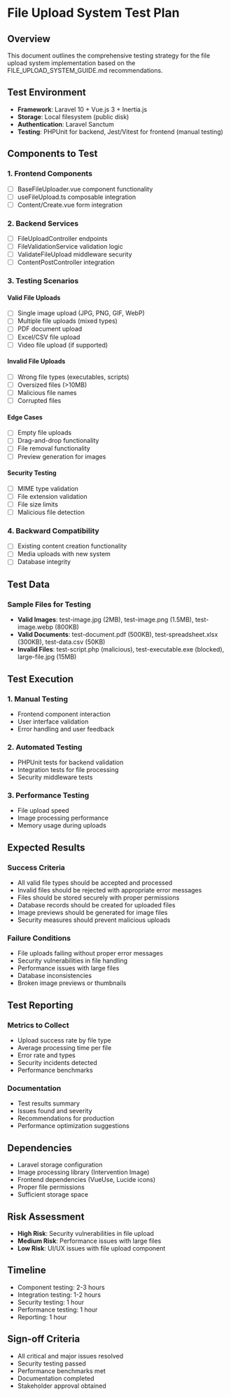 # File Upload System Test Plan

## Overview

This document outlines the comprehensive testing strategy for the file upload system implementation based on the FILE_UPLOAD_SYSTEM_GUIDE.md recommendations.

## Test Environment

-   **Framework**: Laravel 10 + Vue.js 3 + Inertia.js
-   **Storage**: Local filesystem (public disk)
-   **Authentication**: Laravel Sanctum
-   **Testing**: PHPUnit for backend, Jest/Vitest for frontend (manual testing)

## Components to Test

### 1. Frontend Components

-   [ ] BaseFileUploader.vue component functionality
-   [ ] useFileUpload.ts composable integration
-   [ ] Content/Create.vue form integration

### 2. Backend Services

-   [ ] FileUploadController endpoints
-   [ ] FileValidationService validation logic
-   [ ] ValidateFileUpload middleware security
-   [ ] ContentPostController integration

### 3. Testing Scenarios

#### Valid File Uploads

-   [ ] Single image upload (JPG, PNG, GIF, WebP)
-   [ ] Multiple file uploads (mixed types)
-   [ ] PDF document upload
-   [ ] Excel/CSV file upload
-   [ ] Video file upload (if supported)

#### Invalid File Uploads

-   [ ] Wrong file types (executables, scripts)
-   [ ] Oversized files (>10MB)
-   [ ] Malicious file names
-   [ ] Corrupted files

#### Edge Cases

-   [ ] Empty file uploads
-   [ ] Drag-and-drop functionality
-   [ ] File removal functionality
-   [ ] Preview generation for images

#### Security Testing

-   [ ] MIME type validation
-   [ ] File extension validation
-   [ ] File size limits
-   [ ] Malicious file detection

### 4. Backward Compatibility

-   [ ] Existing content creation functionality
-   [ ] Media uploads with new system
-   [ ] Database integrity

## Test Data

### Sample Files for Testing

-   **Valid Images**: test-image.jpg (2MB), test-image.png (1.5MB), test-image.webp (800KB)
-   **Valid Documents**: test-document.pdf (500KB), test-spreadsheet.xlsx (300KB), test-data.csv (50KB)
-   **Invalid Files**: test-script.php (malicious), test-executable.exe (blocked), large-file.jpg (15MB)

## Test Execution

### 1. Manual Testing

-   Frontend component interaction
-   User interface validation
-   Error handling and user feedback

### 2. Automated Testing

-   PHPUnit tests for backend validation
-   Integration tests for file processing
-   Security middleware tests

### 3. Performance Testing

-   File upload speed
-   Image processing performance
-   Memory usage during uploads

## Expected Results

### Success Criteria

-   All valid file types should be accepted and processed
-   Invalid files should be rejected with appropriate error messages
-   Files should be stored securely with proper permissions
-   Database records should be created for uploaded files
-   Image previews should be generated for image files
-   Security measures should prevent malicious uploads

### Failure Conditions

-   File uploads failing without proper error messages
-   Security vulnerabilities in file handling
-   Performance issues with large files
-   Database inconsistencies
-   Broken image previews or thumbnails

## Test Reporting

### Metrics to Collect

-   Upload success rate by file type
-   Average processing time per file
-   Error rate and types
-   Security incidents detected
-   Performance benchmarks

### Documentation

-   Test results summary
-   Issues found and severity
-   Recommendations for production
-   Performance optimization suggestions

## Dependencies

-   Laravel storage configuration
-   Image processing library (Intervention Image)
-   Frontend dependencies (VueUse, Lucide icons)
-   Proper file permissions
-   Sufficient storage space

## Risk Assessment

-   **High Risk**: Security vulnerabilities in file upload
-   **Medium Risk**: Performance issues with large files
-   **Low Risk**: UI/UX issues with file upload component

## Timeline

-   Component testing: 2-3 hours
-   Integration testing: 1-2 hours
-   Security testing: 1 hour
-   Performance testing: 1 hour
-   Reporting: 1 hour

## Sign-off Criteria

-   All critical and major issues resolved
-   Security testing passed
-   Performance benchmarks met
-   Documentation completed
-   Stakeholder approval obtained
